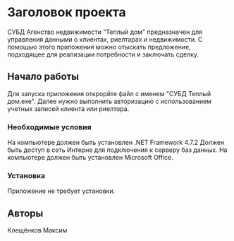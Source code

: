 # Заголовок проекта

СУБД Агенство недвижимости "Теплый дом" предназначен для управления данными о клиентах, риелтарах и недвижимости.
С помощью этого приложения можно отыскать предложение, подходящее для реализации потребности и заключать сделку.

## Начало работы

Для запуска приложения открорйте файл с именем "СУБД Теплый дом.exe".
Далее нужно выполнить авторизацию с использованием учетных записей клиента или риелтора.

### Необходимые условия

На компьютере должен быть установлен .NET Framework 4.7.2
Должен быть доступ в сеть Интерне для подключения к серверу баз данных.
На компьютере должен быть установлен Microsoft Office.

### Установка

Приложение не требует установки.

## Авторы

Клещёнков Максим